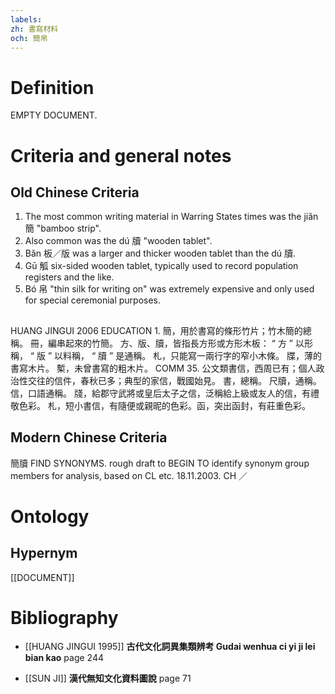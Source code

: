 ```yaml
---
labels: 
zh: 書寫材料
och: 簡帛
---
```


# Definition
EMPTY DOCUMENT.
# Criteria and general notes
## Old Chinese Criteria
1. The most common writing material in Warring States times was the jiǎn 簡 "bamboo strip".
2. Also common was the dú 牘 "wooden tablet".
3. Bǎn 板／版 was a larger and thicker wooden tablet than the dú 牘.
4. Gū 觚 six-sided wooden tablet, typically used to record population registers and the like.
5. Bó 帛 "thin silk for writing on" was extremely expensive and only used for special ceremonial purposes.
## 
HUANG JINGUI 2006
EDUCATION 1.
簡，用於書寫的條形竹片；竹木簡的總稱。
冊，編串起來的竹簡。
方、版、牘，皆指長方形或方形木板： “ 方 ” 以形稱， “ 版 ” 以料稱， “ 牘 ” 是通稱。
札，只能寫一兩行字的窄小木條。
牒，薄的書寫木片。
槧，未曾書寫的粗木片。
COMM 35. 公文類書信，西周已有；個人政治性交往的信件，春秋已多；典型的家信，戰國始見。
書，總稱。
尺牘，通稱。
信，口語通稱。
牋，給郡守武將或皇后太子之信，泛稱給上級或友人的信，有禮敬色彩。
札，短小書信，有隨便或親昵的色彩。函，突出函封，有莊重色彩。
## Modern Chinese Criteria
簡牘
FIND SYNONYMS.
rough draft to BEGIN TO identify synonym group members for analysis, based on CL etc. 18.11.2003. CH ／
# Ontology

## Hypernym
[[DOCUMENT]]
# Bibliography
- [[HUANG JINGUI 1995]]
**古代文化詞異集類辨考 Gudai wenhua ci yi ji lei bian kao** page 244

- [[SUN JI]]
**漢代無知文化資料圖說** page 71
